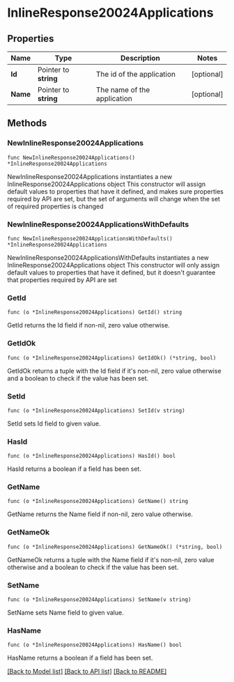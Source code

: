 # InlineResponse20024Applications

## Properties

Name | Type | Description | Notes
------------ | ------------- | ------------- | -------------
**Id** | Pointer to **string** | The id of the application | [optional] 
**Name** | Pointer to **string** | The name of the application | [optional] 

## Methods

### NewInlineResponse20024Applications

`func NewInlineResponse20024Applications() *InlineResponse20024Applications`

NewInlineResponse20024Applications instantiates a new InlineResponse20024Applications object
This constructor will assign default values to properties that have it defined,
and makes sure properties required by API are set, but the set of arguments
will change when the set of required properties is changed

### NewInlineResponse20024ApplicationsWithDefaults

`func NewInlineResponse20024ApplicationsWithDefaults() *InlineResponse20024Applications`

NewInlineResponse20024ApplicationsWithDefaults instantiates a new InlineResponse20024Applications object
This constructor will only assign default values to properties that have it defined,
but it doesn't guarantee that properties required by API are set

### GetId

`func (o *InlineResponse20024Applications) GetId() string`

GetId returns the Id field if non-nil, zero value otherwise.

### GetIdOk

`func (o *InlineResponse20024Applications) GetIdOk() (*string, bool)`

GetIdOk returns a tuple with the Id field if it's non-nil, zero value otherwise
and a boolean to check if the value has been set.

### SetId

`func (o *InlineResponse20024Applications) SetId(v string)`

SetId sets Id field to given value.

### HasId

`func (o *InlineResponse20024Applications) HasId() bool`

HasId returns a boolean if a field has been set.

### GetName

`func (o *InlineResponse20024Applications) GetName() string`

GetName returns the Name field if non-nil, zero value otherwise.

### GetNameOk

`func (o *InlineResponse20024Applications) GetNameOk() (*string, bool)`

GetNameOk returns a tuple with the Name field if it's non-nil, zero value otherwise
and a boolean to check if the value has been set.

### SetName

`func (o *InlineResponse20024Applications) SetName(v string)`

SetName sets Name field to given value.

### HasName

`func (o *InlineResponse20024Applications) HasName() bool`

HasName returns a boolean if a field has been set.


[[Back to Model list]](../README.md#documentation-for-models) [[Back to API list]](../README.md#documentation-for-api-endpoints) [[Back to README]](../README.md)


